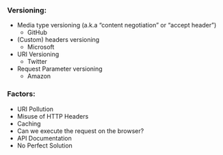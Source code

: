 ### Versioning:
- Media type versioning (a.k.a “content negotiation” or “accept header”)
	- GitHub
- (Custom) headers versioning
	- Microsoft
- URI Versioning
	- Twitter
- Request Parameter versioning
	- Amazon

### Factors:
- URI Pollution
- Misuse of HTTP Headers
- Caching
- Can we execute the request on the browser?
- API Documentation
- No Perfect Solution